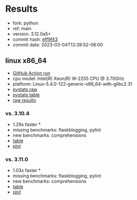 # Results

- fork: python
- ref: main
- version: 3.12.0a5+
- commit hash: [eff9f43](https://github.com/python/cpython/commit/eff9f43)
- commit date: 2023-03-04T13:39:52-08:00

## linux x86_64

- [GitHub Action run](https://github.com/faster-cpython/benchmarking/actions/runs/4333575608)
- cpu model: Intel(R) Xeon(R) W-2255 CPU @ 3.70GHz
- platform: Linux-5.4.0-122-generic-x86_64-with-glibc2.31
- [pystats raw](bm-20230304-linux-x86_64-python-main-3.12.0a5%2B-eff9f43-pystats.json)
- [pystats table](bm-20230304-linux-x86_64-python-main-3.12.0a5%2B-eff9f43-pystats.md)
- [raw results](bm-20230304-linux-x86_64-python-main-3.12.0a5%2B-eff9f43.json)

### vs. 3.10.4

- 1.29x faster \*
- missing benchmarks: flaskblogging, pylint
- new benchmarks: comprehensions
- [table](bm-20230304-linux-x86_64-python-main-3.12.0a5%2B-eff9f43-vs-3.10.4.md)
- [plot](bm-20230304-linux-x86_64-python-main-3.12.0a5%2B-eff9f43-vs-3.10.4.png)

### vs. 3.11.0

- 1.03x faster \*
- missing benchmarks: flaskblogging, pylint
- new benchmarks: comprehensions
- [table](bm-20230304-linux-x86_64-python-main-3.12.0a5%2B-eff9f43-vs-3.11.0.md)
- [plot](bm-20230304-linux-x86_64-python-main-3.12.0a5%2B-eff9f43-vs-3.11.0.png)

